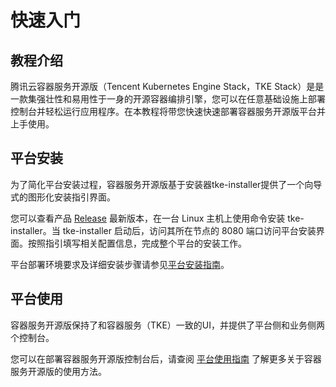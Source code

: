 #  快速入门



## 教程介绍

腾讯云容器服务开源版（Tencent Kubernetes Engine Stack，TKE Stack）是是一款集强壮性和易用性于一身的开源容器编排引擎，您可以在任意基础设施上部署控制台并轻松运行应用程序。在本教程将带您快速快速部署容器服务开源版平台并上手使用。



## 平台安装

为了简化平台安装过程，容器服务开源版基于安装器tke-installer提供了一个向导式的图形化安装指引界面。

您可以查看产品 [Release](https://github.com/tkestack/tke/releases) 最新版本，在一台 Linux 主机上使用命令安装 tke-installer。当 tke-installer 启动后，访问其所在节点的 8080 端口访问平台安装界面。按照指引填写相关配置信息，完成整个平台的安装工作。

平台部署环境要求及详细安装步骤请参见[平台安装指南](https://github.com/tkestack/docs/tree/master/installation)。



## 平台使用

容器服务开源版保持了和容器服务（TKE）一致的UI，并提供了平台侧和业务侧两个控制台。

您可以在部署容器服务开源版控制台后，请查阅 [平台使用指南](https://github.com/tkestack/docs) 了解更多关于容器服务开源版的使用方法。





